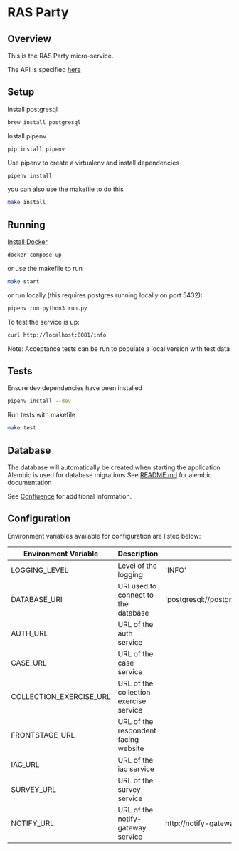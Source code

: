 # RAS Party

## Overview

This is the RAS Party micro-service.

The API is specified [here](./API.md)

## Setup

Install postgresql

```bash
brew install postgresql
```

Install pipenv

```bash
pip install pipenv
```

Use pipenv to create a virtualenv and install dependencies

```bash
pipenv install
```

you can also use the makefile to do this

```bash
make install
```

## Running

[Install Docker](https://docs.docker.com/engine/installation/)

```bash
docker-compose up
```

or use the makefile to run

```bash
make start
```

or run locally (this requires postgres running locally on port 5432):

```bash
pipenv run python3 run.py
```

To test the service is up:

```bash
curl http://localhost:8081/info
```

Note: Acceptance tests can be run to populate a local version with test data

## Tests

Ensure dev dependencies have been installed

```bash
pipenv install --dev
```

Run tests with makefile

```bash
make test
```

## Database

The database will automatically be created when starting the application
Alembic is used for database migrations
See [README.md](https://github.com/ONSdigital/ras-party/blob/main/migrations/README.md) for alembic documentation

See [Confluence](https://digitaleq.atlassian.net/wiki/display/RASB/Party) for additional information.

## Configuration
Environment variables available for configuration are listed below:

| Environment Variable    | Description                                                   | Default
|-------------------------|---------------------------------------------------------------|-------------------------------
| LOGGING_LEVEL           | Level of the logging                                          | 'INFO'
| DATABASE_URI            | URI used to connect to the database                           | 'postgresql://postgres:postgres@localhost:6432/postgres'
| AUTH_URL                | URL of the auth service                                       |
| CASE_URL                | URL of the case service                                       |
| COLLECTION_EXERCISE_URL | URL of the collection exercise service                        |
| FRONTSTAGE_URL          | URL of the respondent facing website                          |
| IAC_URL                 | URL of the iac service                                        |
| SURVEY_URL              | URL of the survey service                                     |
| NOTIFY_URL              | URL of the notify-gateway service                             | http://notify-gateway-service/emails/
